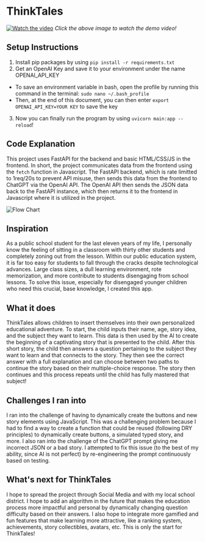 # ThinkTales
[![Watch the video](https://github.com/user-attachments/assets/804ecf30-2890-4344-893e-5b28be7812a4)](https://youtu.be/FA9hQ6gMCP0)
*Click the above image to watch the demo video!*

## Setup Instructions
1. Install pip packages by using `pip install -r requirements.txt`
2. Get an OpenAI Key and save it to your environment under the name OPENAI_API_KEY
- To save an environment variable in bash, open the profile by running this command in the terminal: `sudo nano ~/.bash_profile`
- Then, at the end of this document, you can then enter `export OPENAI_API_KEY=YOUR KEY` to save the key
3. Now you can finally run the program by using `uvicorn main:app --reload`!

## Code Explanation
This project uses FastAPI for the backend and basic HTML/CSS/JS in the frontend. In short, the project communicates data from the frontend using the `fetch` function in Javascript. The FastAPI backend, which is rate limitted to 1req/20s to prevent API misuse, then sends this data from the frontend to ChatGPT via the OpenAI API. The OpenAI API then sends the JSON data back to the FastAPI instance, which then returns it to the frontend in Javascript where it is utilized in the project.

![Flow Chart](https://github.com/user-attachments/assets/5ccd17a9-284d-4b83-989d-1f73b14a8a25)

## Inspiration
As a public school student for the last eleven years of my life, I personally know the feeling of sitting in a classroom with thirty other students and completely zoning out from the lesson. Within our public education system, it is far too easy for students to fall through the cracks despite technological advances. Large class sizes, a dull learning environment, rote memorization, and more contribute to students disengaging from school lessons. To solve this issue, especially for disengaged younger children who need this crucial, base knowledge, I created this app.

## What it does
ThinkTales allows children to insert themselves into their own personalized educational adventure. To start, the child inputs their name, age, story idea, and the subject they want to learn. This data is then used by the AI to create the beginning of a captivating story that is presented to the child. After this short story, the child then answers a question pertaining to the subject they want to learn and that connects to the story. They then see the correct answer with a full explanation and can choose between two paths to continue the story based on their multiple-choice response. The story then continues and this process repeats until the child has fully mastered that subject!

## Challenges I ran into
I ran into the challenge of having to dynamically create the buttons and new story elements using JavaScript. This was a challenging problem because I had to find a way to create a function that could be reused (following DRY principles) to dynamically create buttons, a simulated typed story, and more. I also ran into the challenge of the ChatGPT prompt giving me incorrect JSON or a bad story. I attempted to fix this issue (to the best of my ability, since AI is not perfect) by re-engineering the prompt continuously based on testing.

## What's next for ThinkTales
I hope to spread the project through Social Media and with my local school district. I hope to add an algorithm in the future that makes the education process more impactful and personal by dynamically changing question difficulty based on their answers. I also hope to integrate more gamified and fun features that make learning more attractive, like a ranking system, achievements, story collectibles, avatars, etc. This is only the start for ThinkTales!
